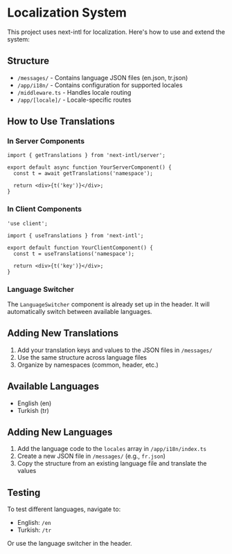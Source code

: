 # Localization System

This project uses next-intl for localization. Here's how to use and extend the system:

## Structure

- `/messages/` - Contains language JSON files (en.json, tr.json)
- `/app/i18n/` - Contains configuration for supported locales
- `/middleware.ts` - Handles locale routing
- `/app/[locale]/` - Locale-specific routes

## How to Use Translations

### In Server Components

```tsx
import { getTranslations } from 'next-intl/server';

export default async function YourServerComponent() {
  const t = await getTranslations('namespace');
  
  return <div>{t('key')}</div>;
}
```

### In Client Components

```tsx
'use client';

import { useTranslations } from 'next-intl';

export default function YourClientComponent() {
  const t = useTranslations('namespace');
  
  return <div>{t('key')}</div>;
}
```

### Language Switcher

The `LanguageSwitcher` component is already set up in the header. It will automatically switch between available languages.

## Adding New Translations

1. Add your translation keys and values to the JSON files in `/messages/`
2. Use the same structure across language files
3. Organize by namespaces (common, header, etc.)

## Available Languages

- English (en)
- Turkish (tr)

## Adding New Languages

1. Add the language code to the `locales` array in `/app/i18n/index.ts`
2. Create a new JSON file in `/messages/` (e.g., `fr.json`)
3. Copy the structure from an existing language file and translate the values

## Testing

To test different languages, navigate to:

- English: `/en`
- Turkish: `/tr`

Or use the language switcher in the header. 